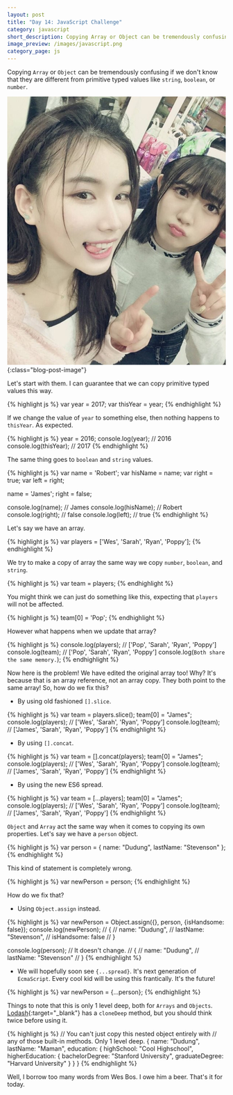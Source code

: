 ```yaml
---
layout: post
title: "Day 14: JavaScript Challenge"
category: javascript
short_description: Copying Array or Object can be tremendously confusing if we don't know that they are different from primitive typed values like string, boolean, or number.
image_preview: /images/javascript.png
category_page: js
---
```


Copying `Array` or `Object` can be tremendously confusing if we don't know that
they are different from primitive typed values like `string`, `boolean`, or
`number`.

![She is the best!](/images/she_is.jpg){:class="blog-post-image"}

Let's start with them. I can guarantee that we can copy primitive typed
values this way.

{% highlight js %}
  var year = 2017;
  var thisYear = year;
{% endhighlight %}

If we change the value of `year` to something else,
then nothing happens to `thisYear`. As expected.

{% highlight js %}
  year = 2016;
  console.log(year); // 2016
  console.log(thisYear); // 2017
{% endhighlight %}

The same thing goes to `boolean` and `string` values.

{% highlight js %}
  var name = 'Robert';
  var hisName = name;
  var right = true;
  var left = right;

  name = 'James';
  right = false;

  console.log(name); // James
  console.log(hisName); // Robert
  console.log(right); // false
  console.log(left); // true
{% endhighlight %}

Let's say we have an array.

{% highlight js %}
  var players = ['Wes', 'Sarah', 'Ryan', 'Poppy'];
{% endhighlight %}

We try to make a copy of array the same way we
copy `number`, `boolean`, and `string`.

{% highlight js %}
  var team = players;
{% endhighlight %}

You might think we can just do something like this, expecting that `players`
will not be affected.

{% highlight js %}
  team[0] = 'Pop';
{% endhighlight %}

However what happens when we update that array?

{% highlight js %}
  console.log(players); // ['Pop', 'Sarah', 'Ryan', 'Poppy']
  console.log(team); // ['Pop', 'Sarah', 'Ryan', 'Poppy']
  console.log(`Both share the same memory.`);
{% endhighlight %}

Now here is the problem! We have edited the original array too!
Why? It's because that is an array reference, not an array copy.
They both point to the same array! So, how do we fix this?

* By using old fashioned `[].slice`.

{% highlight js %}
  var team = players.slice();
  team[0] = "James";
  console.log(players); // ['Wes', 'Sarah', 'Ryan', 'Poppy']
  console.log(team); // ['James', 'Sarah', 'Ryan', 'Poppy']
{% endhighlight %}

* By using `[].concat`.

{% highlight js %}
  var team = [].concat(players);
  team[0] = "James";
  console.log(players); // ['Wes', 'Sarah', 'Ryan', 'Poppy']
  console.log(team); // ['James', 'Sarah', 'Ryan', 'Poppy']
{% endhighlight %}

* By using the new ES6 spread.

{% highlight js %}
  var team = [...players];
  team[0] = "James";
  console.log(players); // ['Wes', 'Sarah', 'Ryan', 'Poppy']
  console.log(team); // ['James', 'Sarah', 'Ryan', 'Poppy']
{% endhighlight %}

`Object` and `Array` act the same way when it comes to copying its own
properties. Let's say we have a `person` object.

{% highlight js %}
  var person = {
    name: "Dudung",
    lastName: "Stevenson"
  };
{% endhighlight %}

This kind of statement is completely wrong.

{% highlight js %}
  var newPerson = person;
{% endhighlight %}

How do we fix that?

* Using `Object.assign` instead.

{% highlight js %}
  var newPerson = Object.assign({}, person, {isHandsome: false});
  console.log(newPerson);
  // {
  //   name: "Dudung",
  //   lastName: "Stevenson",
  //   isHandsome: false
  // }

  console.log(person);
  // It doesn't change.
  // {
  //   name: "Dudung",
  //   lastName: "Stevenson"
  // }
{% endhighlight %}

* We will hopefully soon see `{...spread}`. It's next
generation of `EcmaScript`. Every cool kid will be using this frantically. It's
the future!

{% highlight js %}
  var newPerson = {...person};
{% endhighlight %}

Things to note that this is only 1 level deep, both for `Arrays` and
`Objects`. [Lodash](https://lodash.com/docs/4.17.4#cloneDeep){:target="_blank"}
has a `cloneDeep` method, but you should think twice before using it.

{% highlight js %}
  // You can't just copy this nested object entirely with
  // any of those built-in methods. Only 1 level deep.
  {
    name: "Dudung",
    lastName: "Maman",
    education: {
      highSchool: "Cool Highschool",
      higherEducation: {
        bachelorDegree: "Stanford University",
        graduateDegree: "Harvard University"
      }
    }
  }
{% endhighlight %}


Well, I borrow too many words from Wes Bos. I owe him a beer. That's it
for today.
